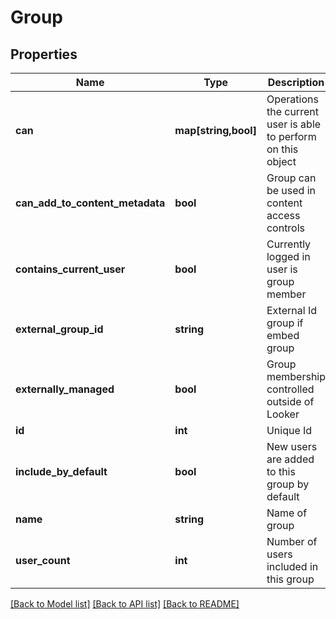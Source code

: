 # Group

## Properties
Name | Type | Description | Notes
------------ | ------------- | ------------- | -------------
**can** | **map[string,bool]** | Operations the current user is able to perform on this object | [optional] 
**can_add_to_content_metadata** | **bool** | Group can be used in content access controls | [optional] 
**contains_current_user** | **bool** | Currently logged in user is group member | [optional] 
**external_group_id** | **string** | External Id group if embed group | [optional] 
**externally_managed** | **bool** | Group membership controlled outside of Looker | [optional] 
**id** | **int** | Unique Id | [optional] 
**include_by_default** | **bool** | New users are added to this group by default | [optional] 
**name** | **string** | Name of group | [optional] 
**user_count** | **int** | Number of users included in this group | [optional] 

[[Back to Model list]](../README.md#documentation-for-models) [[Back to API list]](../README.md#documentation-for-api-endpoints) [[Back to README]](../README.md)


